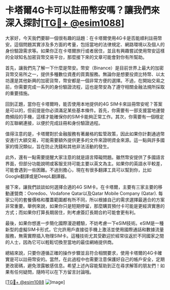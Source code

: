 # 卡塔爾4G卡可以註冊幣安嗎？讓我們來深入探討[[TG💪+ @esim1088](https://t.me/s/esim1088)]

大家好，今天我們要聊一個很有趣的話題：在卡塔爾使用4G卡是否能順利註冊幣安。這個問題其實涉及多方面的考量，包括當地的法律規定、網路環境以及個人的身份驗證需求等。如果你正在卡塔爾旅行或者居住，並且有興趣嘗試使用幣安這樣的全球知名加密貨幣交易平台，那麼接下來的文章可能會對你有所幫助。

首先，讓我們先了解一下什麼是幣安。幣安（Binance）是目前世界上最大的加密貨幣交易所之一，提供多種數位資產的買賣服務。無論你是想要投資比特幣、以太坊還是其他新興的加密貨幣，幣安都是一個非常方便的選擇。不過，在開始交易之前，你需要完成一系列的身份驗證流程，這也是幣安為了遵守相關金融法規所採取的重要措施。

回到正題，當你在卡塔爾時，能否使用本地提供的4G SIM卡來註冊幣安呢？答案是可以的，但前提是你必須滿足某些基本條件。首先，你需要有一部支援當地運營商頻段的手機，這樣才能確保你的SIM卡能夠正常工作。其次，你需要有一個穩定的互聯網連接，以便於完成註冊和身份驗證過程。

值得注意的是，卡塔爾對於金融服務有著嚴格的監管政策，因此如果你計劃通過幣安進行大額交易，可能需要額外提供更多的文件來證明資金來源。這一點與許多國家的情況類似，旨在防止洗錢和其他非法活動的發生。

此外，還有一點需要提醒大家注意的就是語言障礙問題。雖然幣安提供了多國語言界面，但部分功能說明或客服支持可能主要以英文為主。如果你的英語水平較差，可能會遇到一些困難。不過別擔心，現在有很多翻譯工具可以幫到你，比如Google翻譯或是DeepL翻譯器。

接下來，讓我們談談如何選擇合適的4G SIM卡。在卡塔爾，主要有三家主要的移動運營商：Ooredoo、Vodafone Qatar以及Qatar Mobile Company (Qatar). 每家公司的套餐價格和覆蓋範圍都有所不同，所以根據自己的需求選擇最適合的方案非常重要。舉例來說，如果你只是短期停留，那麼購買預付卡可能是更經濟實惠的方式；而如果你打算長期居住，則考慮簽訂長期合約可能會更有利。

最後，如果你想進一步簡化國際漫遊體驗，不妨考慮一下eSIM技術。eSIM是一種新型的虛擬SIM卡形式，它允許用戶直接從手機上激活並使用國際通話和數據流量服務，無需實際插入物理SIM卡。這種技術尤其受歡迎於經常往返於不同國家之間的人士，因為它可以輕鬆切換至當地的最佳網絡提供商。

總結來說，只要你遵循正確的操作步驟並且符合相關要求，使用卡塔爾的4G卡確實是可以註冊幣安的。當然，在此過程中也需要注意保護好自己的帳戶安全，定期更改密碼，避免泄露敏感信息。希望上述內容能幫助到正在尋求解答的朋友們！如果有任何疑問，隨時可以在下方留言討論哦。

[[TG💪+ @esim1088](https://t.me/s/esim1088) ![Image](https://i.postimg.cc/4NQfJmqS/Snipaste-2025-05-13-00-14-12.png)]